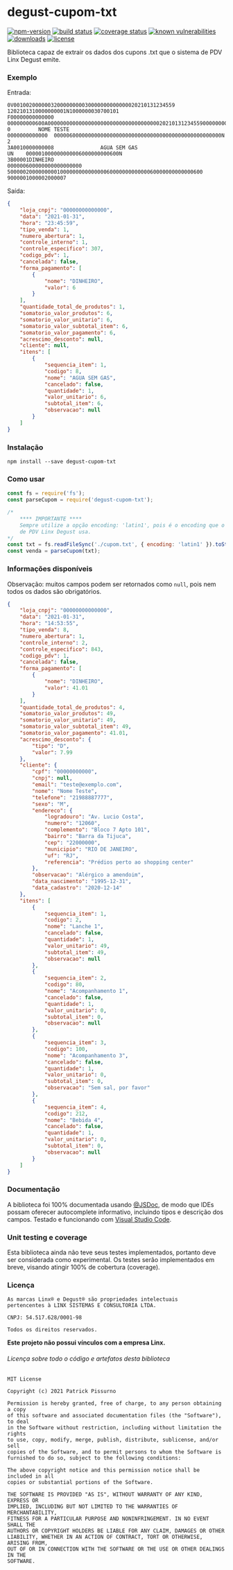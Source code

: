 # degust-cupom-txt
[![npm-version](https://img.shields.io/npm/v/degust-cupom-txt.svg)](https://www.npmjs.com/package/degust-cupom-txt)
[![build status](https://travis-ci.org/patrickpissurno/degust-cupom-txt.svg?branch=master)](https://travis-ci.org/patrickpissurno/degust-cupom-txt)
[![coverage status](https://coveralls.io/repos/github/patrickpissurno/degust-cupom-txt/badge.svg?branch=master)](https://coveralls.io/github/patrickpissurno/degust-cupom-txt?branch=master)
[![known vulnerabilities](https://snyk.io/test/github/patrickpissurno/degust-cupom-txt/badge.svg)](https://snyk.io/test/github/patrickpissurno/degust-cupom-txt)
[![downloads](https://img.shields.io/npm/dt/degust-cupom-txt.svg)](http://npm-stats.com/~packages/degust-cupom-txt)
[![license](https://img.shields.io/github/license/patrickpissurno/degust-cupom-txt.svg?maxAge=1800)](https://github.com/patrickpissurno/degust-cupom-txt/blob/master/LICENSE)

Biblioteca capaz de extrair os dados dos cupons .txt que o sistema de PDV Linx Degust emite.

### Exemplo

Entrada:
```
0V0010020000003200000000030000000000000020210131234559
1202101310000000001N1000000030700101                          F00000000000000                                                                                                                        000000000600A00000000000000000000000000000000000020210131234559000000000000000 0         NOME TESTE                                             0000000000000  000006000000000000000000000000000000000000000000000000N
2                                                                                                                                                                                                                                                                                                                                                                                                                                                                                                                                                                                                                                                                                                                                                                                                                                                                                                                                                                                                         
3A0010000000008               AGUA SEM GAS                                      UN    000001000000000006000000000600N                                        
3B00001DINHEIRO                                000000600000000000000000                                                                                                                
500000200000000010000000000000006000000000000060000000000000600
9000001000002000007
```

Saída:
```json
{
    "loja_cnpj": "00000000000000",
    "data": "2021-01-31",
    "hora": "23:45:59",
    "tipo_venda": 1,
    "numero_abertura": 1,
    "controle_interno": 1,
    "controle_especifico": 307,
    "codigo_pdv": 1,
    "cancelada": false,
    "forma_pagamento": [
        {
            "nome": "DINHEIRO",
            "valor": 6
        }
    ],
    "quantidade_total_de_produtos": 1,
    "somatorio_valor_produtos": 6,
    "somatorio_valor_unitario": 6,
    "somatorio_valor_subtotal_item": 6,
    "somatorio_valor_pagamento": 6,
    "acrescimo_desconto": null,
    "cliente": null,
    "itens": [
        {
            "sequencia_item": 1,
            "codigo": 8,
            "nome": "AGUA SEM GAS",
            "cancelado": false,
            "quantidade": 1,
            "valor_unitario": 6,
            "subtotal_item": 6,
            "observacao": null
        }
    ]
}
```

### Instalação
```
npm install --save degust-cupom-txt
```

### Como usar
```js
const fs = require('fs');
const parseCupom = require('degust-cupom-txt');

/*
    **** IMPORTANTE ****
    Sempre utilize a opção encoding: 'latin1', pois é o encoding que o sistema
    de PDV Linx Degust usa.
*/
const txt = fs.readFileSync('./cupom.txt', { encoding: 'latin1' }).toString();
const venda = parseCupom(txt);
```

### Informações disponíveis
Observação: muitos campos podem ser retornados como `null`, pois nem todos os dados são obrigatórios.

```json
{
    "loja_cnpj": "00000000000000",
    "data": "2021-01-31",
    "hora": "14:53:55",
    "tipo_venda": 8,
    "numero_abertura": 1,
    "controle_interno": 2,
    "controle_especifico": 843,
    "codigo_pdv": 1,
    "cancelada": false,
    "forma_pagamento": [
        {
            "nome": "DINHEIRO",
            "valor": 41.01
        }
    ],
    "quantidade_total_de_produtos": 4,
    "somatorio_valor_produtos": 49,
    "somatorio_valor_unitario": 49,
    "somatorio_valor_subtotal_item": 49,
    "somatorio_valor_pagamento": 41.01,
    "acrescimo_desconto": {
        "tipo": "D",
        "valor": 7.99
    },
    "cliente": {
        "cpf": "00000000000",
        "cnpj": null,
        "email": "teste@exemplo.com",
        "nome": "Nome Teste",
        "telefone": "21988887777",
        "sexo": "M",
        "endereco": {
            "logradouro": "Av. Lucio Costa",
            "numero": "12060",
            "complemento": "Bloco 7 Apto 101",
            "bairro": "Barra da Tijuca",
            "cep": "22000000",
            "municipio": "RIO DE JANEIRO",
            "uf": "RJ",
            "referencia": "Prédios perto ao shopping center"
        },
        "observacao": "Alérgico a amendoim",
        "data_nascimento": "1995-12-31",
        "data_cadastro": "2020-12-14"
    },
    "itens": [
        {
            "sequencia_item": 1,
            "codigo": 2,
            "nome": "Lanche 1",
            "cancelado": false,
            "quantidade": 1,
            "valor_unitario": 49,
            "subtotal_item": 49,
            "observacao": null
        },
        {
            "sequencia_item": 2,
            "codigo": 80,
            "nome": "Acompanhamento 1",
            "cancelado": false,
            "quantidade": 1,
            "valor_unitario": 0,
            "subtotal_item": 0,
            "observacao": null
        },
        {
            "sequencia_item": 3,
            "codigo": 100,
            "nome": "Acompanhamento 3",
            "cancelado": false,
            "quantidade": 1,
            "valor_unitario": 0,
            "subtotal_item": 0,
            "observacao": "Sem sal, por favor"
        },
        {
            "sequencia_item": 4,
            "codigo": 212,
            "nome": "Bebida 4",
            "cancelado": false,
            "quantidade": 1,
            "valor_unitario": 0,
            "subtotal_item": 0,
            "observacao": null
        }
    ]
}
```

### Documentação
A biblioteca foi 100% documentada usando [@JSDoc](https://jsdoc.app/), de modo que IDEs possam oferecer autocomplete informativo, incluindo tipos e descrição dos campos.
Testado e funcionando com [Visual Studio Code](https://code.visualstudio.com/).

### Unit testing e coverage
Esta biblioteca ainda não teve seus testes implementados, portanto deve ser considerada como experimental.
Os testes serão implementados em breve, visando atingir 100% de cobertura (coverage).

### Licença
```
As marcas Linx® e Degust® são propriedades intelectuais
pertencentes à LINX SISTEMAS E CONSULTORIA LTDA.

CNPJ: 54.517.628/0001-98

Todos os direitos reservados.
```

**Este projeto não possui vínculos com a empresa Linx.**

###### Licença sobre todo o código e artefatos desta biblioteca
```
MIT License

Copyright (c) 2021 Patrick Pissurno

Permission is hereby granted, free of charge, to any person obtaining a copy
of this software and associated documentation files (the "Software"), to deal
in the Software without restriction, including without limitation the rights
to use, copy, modify, merge, publish, distribute, sublicense, and/or sell
copies of the Software, and to permit persons to whom the Software is
furnished to do so, subject to the following conditions:

The above copyright notice and this permission notice shall be included in all
copies or substantial portions of the Software.

THE SOFTWARE IS PROVIDED "AS IS", WITHOUT WARRANTY OF ANY KIND, EXPRESS OR
IMPLIED, INCLUDING BUT NOT LIMITED TO THE WARRANTIES OF MERCHANTABILITY,
FITNESS FOR A PARTICULAR PURPOSE AND NONINFRINGEMENT. IN NO EVENT SHALL THE
AUTHORS OR COPYRIGHT HOLDERS BE LIABLE FOR ANY CLAIM, DAMAGES OR OTHER
LIABILITY, WHETHER IN AN ACTION OF CONTRACT, TORT OR OTHERWISE, ARISING FROM,
OUT OF OR IN CONNECTION WITH THE SOFTWARE OR THE USE OR OTHER DEALINGS IN THE
SOFTWARE.
```
